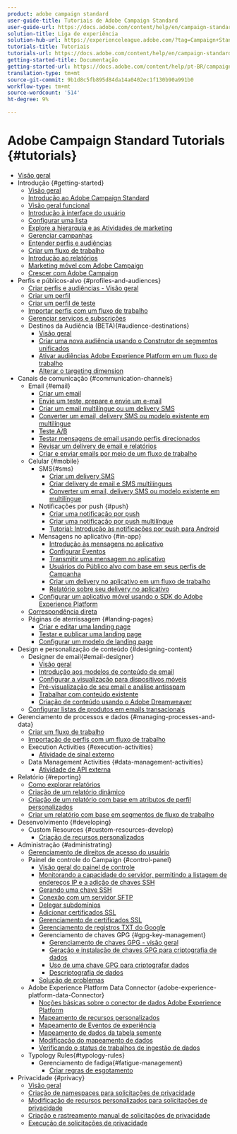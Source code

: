 ```yaml
---
product: adobe campaign standard
user-guide-title: Tutoriais de Adobe Campaign Standard
user-guide-url: https://docs.adobe.com/content/help/en/campaign-standard-learn/tutorials/overview.html
solution-title: Liga de experiência
solution-hub-url: https://experienceleague.adobe.com/?tag=Campaign+Standard#recommended/solutions/campaign
tutorials-title: Tutoriais
tutorials-url: https://docs.adobe.com/content/help/en/campaign-standard-learn/tutorials/overview.html
getting-started-title: Documentação
getting-started-url: https://docs.adobe.com/content/help/pt-BR/campaign-standard/using/campaign-standard-home.html
translation-type: tm+mt
source-git-commit: 9b1d8c5fb895d84da14a0402ec1f130b90a991b0
workflow-type: tm+mt
source-wordcount: '514'
ht-degree: 9%

---
```



# Adobe Campaign Standard Tutorials {#tutorials}

+ [Visão geral](/help/overview.md)
+ Introdução {#getting-started}
   + [Visão geral](/help/getting-started/getting-started-overview.md)
   + [Introdução ao Adobe Campaign Standard](/help/getting-started/adobe-campaign-standard-introduction.md)
   + [Visão geral funcional](/help/getting-started/functional-overview.md)
   + [Introdução à interface do usuário](/help/getting-started/getting-started-with-the-ui.md)
   + [Configurar uma lista](/help/getting-started/configure-a-list.md)
   + [Explore a hierarquia e as Atividades de marketing](/help/getting-started/explore-hierarchy-and-marketing-activities.md)
   + [Gerenciar campanhas](/help/getting-started/managing-campaigns.md)
   + [Entender perfis e audiências](/help/getting-started/understanding-profiles-and-audiences.md)
   + [Criar um fluxo de trabalho](/help/managing-processes-and-data/create-workflow.md)
   + [Introdução ao relatórios](/help/getting-started/reporting-with-adobe-campaign-introduction.md)
   + [Marketing móvel com Adobe Campaign](/help/getting-started/mobile-marketing-with-adobe-campaign.md)
   + [Crescer com Adobe Campaign](/help/getting-started/growing-with-adobe-campaign.md)
+ Perfis e públicos-alvo {#profiles-and-audiences}
   + [Criar perfis e audiências - Visão geral](/help/profiles-and-audiences/creating-profiles-and-audiences.md)
   + [Criar um perfil](/help/profiles-and-audiences/creating-a-profile.md)
   + [Criar um perfil de teste](/help/profiles-and-audiences/test-profiles.md)
   + [Importar perfis com um fluxo de trabalho](/help/managing-processes-and-data/importing-profiles.md)
   + [Gerenciar serviços e subscrições](/help/managing-processes-and-data/services-and-subscriptions.md)
   + Destinos da Audiência (BETA){#audience-destinations}
      + [Visão geral](/help/profiles-and-audiences/audience-destinations/audience-destinations-overview.md)
      + [Criar uma nova audiência usando o Construtor de segmentos unificados](/help/profiles-and-audiences/audience-destinations/creating-audiences-using-segment-builder.md)
      + [Ativar audiências Adobe Experience Platform em um fluxo de trabalho](/help/profiles-and-audiences/audience-destinations/activating-aep-audiences.md)
      + [Alterar o targeting dimension](/help/profiles-and-audiences/audience-destinations/changing-targeting-dimension.md)
+ Canais de comunicação {#communication-channels}
   + Email {#email}
      + [Criar um email](/help/communication-channels/email/create-email-from-homepage.md)
      + [Envie um teste, prepare e envie um e-mail](/help/communication-channels/email/sending-test-preparing-sending-email.md)
      + [Criar um email multilíngue ou um delivery SMS](/help/communication-channels/create-multilingual-deliveries.md)
      + [Converter um email, delivery SMS ou modelo existente em multilíngue](/help/communication-channels/covert-into-multilingual-deliveries.md)
      + [Teste A/B](/help/communication-channels/email/a-b-testing.md)
      + [Testar mensagens de email usando perfis direcionados](/help/communication-channels/email/profile-substitution.md)
      + [Revisar um delivery de email e relatórios](/help/communication-channels/email/reviewing-personalized-email-delivery-and-reports.md)
      + [Criar e enviar emails por meio de um fluxo de trabalho](/help/communication-channels/email/create-and-send-emails-via-workflow.md)
   + Celular {#mobile}
      + SMS{#sms}
         + [Criar um delivery SMS](/help/communication-channels/mobile/sms/sms-delivery.md)
         + [Criar delivery de email e SMS multilíngues](/help/communication-channels/create-multilingual-deliveries.md)
         + [Converter um email, delivery SMS ou modelo existente em multilíngue](/help/communication-channels/covert-into-multilingual-deliveries.md)
      + Notificações por push {#push}
         + [Criar uma notificação por push](/help/communication-channels/mobile/push-notifications/creating-a-push-notification.md)
         + [Criar uma notificação por push multilíngue](/help/communication-channels/mobile/push-notifications/creating-multilingual-push-notifications.md)
         + [Tutorial: Introdução às notificações por push para Android](https://docs.adobe.com/content/help/en/campaign-standard-learn/getting-started-with-push-notifications-android/introduction.html)
      + Mensagens no aplicativo {#in-app}
         + [Introdução às mensagens no aplicativo](/help/communication-channels/mobile/in-app/in-app-message-overview.md)
         + [Configurar Eventos](/help/communication-channels/mobile/in-app/configure-events.md)
         + [Transmitir uma mensagem no aplicativo](/help/communication-channels/mobile/in-app/broadcast-in-app-message.md)
         + [Usuários do Público alvo com base em seus perfis de Campanha](/help/communication-channels/mobile/in-app/target-users-based-on-campaign-profile.md)
         + [Criar um delivery no aplicativo em um fluxo de trabalho](/help/communication-channels/mobile/in-app/in-app-activity.md)
         + [Relatório sobre seu delivery no aplicativo](/help/communication-channels/mobile/in-app/in-app-reporting.md)
      + [Configurar um aplicativo móvel usando o SDK do Adobe Experience Platform](/help/communication-channels/mobile/configure-mobile-apps-using-aep-sdk.md)
   + [Correspondência direta](/help/communication-channels/direct-mail/directmail.md)
   + Páginas de aterrissagem {#landing-pages}
      + [Criar e editar uma landing page](/help/communication-channels/landing-pages/landing-page-create-and-edit.md)
      + [Testar e publicar uma landing page](/help/communication-channels/landing-pages/landing-page-test-and-publish.md)
      + [Configurar um modelo de landing page](/help/communication-channels/landing-pages/landing-page-configure-templates.md)
+ Design e personalização de conteúdo {#designing-content}
   + Designer de email{#email-designer}
      + [Visão geral](/help/designing-content/email-designer/email-designer-overview.md)
      + [Introdução aos modelos de conteúdo de email](/help/designing-content/email-designer/email-content-templates.md)
      + [Configurar a visualização para dispositivos móveis](/help/designing-content/email-designer/configure-the-mobile-view.md)
      + [Pré-visualização de seu email e análise antisspam](/help/designing-content/email-designer/preview-your-email.md)
      + [Trabalhar com conteúdo existente](/help/designing-content/email-designer/working-with-existing-content.md)
      + [Criação de conteúdo usando o Adobe Dreamweaver](/help/designing-content/email-designer/dreamweaver-integration.md)
   + [Configurar listas de produtos em emails transacionais](/help/designing-content/product-listings-in-transactional-email.md)
+ Gerenciamento de processos e dados {#managing-processes-and-data}
   + [Criar um fluxo de trabalho](/help/managing-processes-and-data/create-workflow.md)
   + [Importação de perfis com um fluxo de trabalho](/help/managing-processes-and-data/importing-profiles.md)
   + Execution Activities {#execution-activities}
      + [Atividade de sinal externo](/help/managing-processes-and-data/execution-activities/external-signal-activity.md)
   + Data Management Activities {#data-management-activities}
      + [Atividade de API externa](/help/managing-processes-and-data/data-management-activities/external-api-activity.md)
+ Relatório {#reporting}
   + [Como explorar relatórios](/help/getting-started/exploring-reports.md)
   + [Criação de um relatório dinâmico](/help/reporting/creating-a-dynamic-report.md)
   + [Criação de um relatório com base em atributos de perfil personalizados](/help/reporting/custom-profile-attributes-dynamic-reports.md)
   + [Criar um relatório com base em segmentos de fluxo de trabalho](/help/reporting/report-on-workflow-segments.md)
+ Desenvolvimento {#developing}
   + Custom Resources {#custom-resources-develop}
      + [Criação de recursos personalizados](/help/managing-processes-and-data/custom-resources/creating-custom-resources.md)
+ Administração {#administrating}
   + [Gerenciamento de direitos de acesso do usuário](/help/administrating/managing-user-access-rights.md)
   + Painel de controle do Campaign {#control-panel}
      + [Visão geral do painel de controle](/help/administrating/control-panel/control-panel-overview.md)
      + [Monitorando a capacidade do servidor, permitindo a listagem de endereços IP e a adição de chaves SSH](/help/administrating/control-panel/monitoring-server-capacity-allow-listing-adding-ssh-key.md)
      + [Gerando uma chave SSH](/help/administrating/control-panel/generate-ssh-key.md)
      + [Conexão com um servidor SFTP](/help/administrating/control-panel/connect-to-sftp-server.md)
      + [Delegar subdomínios](/help/administrating/control-panel/subdomain-delegation.md)
      + [Adicionar certificados SSL](/help/administrating/control-panel/adding-ssl-certificates.md)
      + [Gerenciamento de certificados SSL](/help/administrating/control-panel/managing-ssl-certificates.md)
      + [Gerenciamento de registros TXT do Google](/help/administrating/control-panel/google-txt-record-management.md)
      + Gerenciamento de chaves GPG {#gpg-key-management}
         + [Gerenciamento de chaves GPG - visão geral](/help/administrating/control-panel/gpg-key-management/gpg-key-management-overview.md)
         + [Geração e instalação de chaves GPG para criptografia de dados](/help/administrating/control-panel/gpg-key-management/generating-and-installing-gpg-keys-for-data-encryption.md)
         + [Uso de uma chave GPG para criptografar dados](/help/administrating/control-panel/gpg-key-management/using-a-gpg-key-to-encrypt-data.md)
         + [Descriptografia de dados](/help/administrating/control-panel/gpg-key-management/decrypting-data.md)
      + [Solução de problemas](/help/administrating/control-panel/trouble-shooting.md)
   + Adobe Experience Platform Data Connector {adobe-experience-platform-data-Connector}
      + [Noções básicas sobre o conector de dados Adobe Experience Platform](/help/administrating/adobe-experience-platform-data-connector/understanding-the-adobe-experience-platform-data-connector.md)
      + [Mapeamento de recursos personalizados](/help/administrating/adobe-experience-platform-data-connector/mapping-custom-resources.md)
      + [Mapeamento de Eventos de experiência](/help/administrating/adobe-experience-platform-data-connector/mapping-experience-events.md)
      + [Mapeamento de dados da tabela semente](/help/administrating/adobe-experience-platform-data-connector/mapping-seed-table-data.md)
      + [Modificação do mapeamento de dados](/help/administrating/adobe-experience-platform-data-connector/modifying-data-mapping.md)
      + [Verificando o status de trabalhos de ingestão de dados](/help/administrating/adobe-experience-platform-data-connector/checking-status-of-data-ingestion-jobs.md)
   + Typology Rules{#typology-rules}
      + Gerenciamento de fadiga{#fatigue-management}
         + [Criar regras de esgotamento](/help/administrating/typology-rules/fatigue-management/create-fatigue-rules.md)
+ Privacidade {#privacy}
   + [Visão geral](/help/privacy/privacy-overview.md)
   + [Criação de namespaces para solicitações de privacidade](/help/privacy/namespaces-for-privacy-requests.md)
   + [Modificação de recursos personalizados para solicitações de privacidade](/help/privacy/custom-resources-for-privacy-requests.md)
   + [Criação e rastreamento manual de solicitações de privacidade](/help/privacy/create-and-track-privacy-requests.md)
   + [Execução de solicitações de privacidade](/help/privacy/execute-privacy-requests.md)
